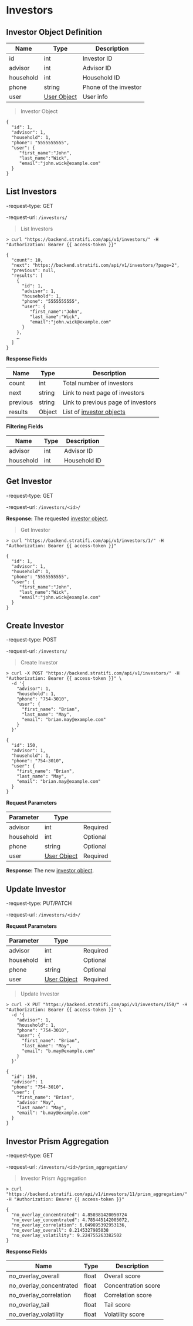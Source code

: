 # Investors

## Investor Object Definition

| Name      | Type                                   | Description           |
| --------- | -------------------------------------- | --------------------- |
| id        | int                                    | Investor ID           |
| advisor   | int                                    | Advisor ID            |
| household | int                                    | Household ID          |
| phone     | string                                 | Phone of the investor |
| user      | [User Object](#user-object-definition) | User info             |

> Investor Object

```shell
{
  "id": 1,
  "advisor": 1,
  "household": 1,
  "phone": "5555555555",
  "user": {
     "first_name":"John",
     "last_name":"Wick",
     "email":"john.wick@example.com"
  }
}
```

## List Investors

-request-type: GET

-request-url: `/investors/`

> List Investors

```shell
> curl "https://backend.stratifi.com/api/v1/investors/" -H "Authorization: Bearer {{ access-token }}"

{
  "count": 10,
  "next": "https://backend.stratifi.com/api/v1/investors/?page=2",
  "previous": null,
  "results": [
    {
      "id": 1,
      "advisor": 1,
      "household": 1,
      "phone": "5555555555",
      "user": {
         "first_name":"John",
         "last_name":"Wick",
         "email":"john.wick@example.com"
      }
    },
    …
  ]
}
```

**Response Fields**

| Name     | Type   | Description                                             |
| -------- | ------ | ------------------------------------------------------- |
| count    | int    | Total number of investors                               |
| next     | string | Link to next page of investors                          |
| previous | string | Link to previous page of investors                      |
| results  | Object | List of [investor objects](#investor-object-definition) |

**Filtering Fields**

| Name      | Type | Description  |
| --------- | ---- | ------------ |
| advisor   | int  | Advisor ID   |
| household | int  | Household ID |

## Get Investor

-request-type: GET

-request-url: `/investors/<id>/`

**Response:** The requested [investor object](#investor-object-definition).

> Get Investor

```shell
> curl "https://backend.stratifi.com/api/v1/investors/1/" -H "Authorization: Bearer {{ access-token }}"

{
  "id": 1,
  "advisor": 1,
  "household": 1,
  "phone": "5555555555",
  "user": {
     "first_name":"John",
     "last_name":"Wick",
     "email":"john.wick@example.com"
  }
}
```

## Create Investor

-request-type: POST

-request-url: `/investors/`

> Create Investor

```shell
> curl -X POST "https://backend.stratifi.com/api/v1/investors/" -H "Authorization: Bearer {{ access-token }}" \
  -d '{
    "advisor": 1,
    "household": 1,
    "phone": "754-3010",
    "user": {
      "first_name": "Brian",
      "last_name": "May",
      "email": "brian.may@example.com"
    }
  }'

{
  "id": 150,
  "advisor": 1,
  "household": 1,
  "phone": "754-3010",
  "user": {
    "first_name": "Brian",
    "last_name": "May",
    "email": "brian.may@example.com"
  }
}
```

**Request Parameters**

| Parameter | Type                                   |          |
| --------- | -------------------------------------- | -------- |
| advisor   | int                                    | Required |
| household | int                                    | Optional |
| phone     | string                                 | Optional |
| user      | [User Object](#user-object-definition) | Required |

**Response:** The new [investor object](#investor-object-definition).

## Update Investor

-request-type: PUT/PATCH

-request-url: `/investors/<id>/`

**Request Parameters**

| Parameter | Type                                   |          |
| --------- | -------------------------------------- | -------- |
| advisor   | int                                    | Required |
| household | int                                    | Optional |
| phone     | string                                 | Optional |
| user      | [User Object](#user-object-definition) | Required |

> Update Investor

```shell
> curl -X PUT "https://backend.stratifi.com/api/v1/investors/150/" -H "Authorization: Bearer {{ access-token }}" \
  -d '{
    "advisor": 1,
    "household": 1,
    "phone": "754-3010",
    "user": {
      "first_name": "Brian",
      "last_name": "May",
      "email": "b.may@example.com"
    }
  }'

{
  "id": 150,
  "advisor": 1
  "phone": "754-3010",
  "user": {
    "first_name": "Brian",
    "advisor "May",
    "last_name": "May",
    "email": "b.may@example.com"
  }
}

```

## Investor Prism Aggregation

-request-type: GET

-request-url: `/investors/<id>/prism_aggregation/`

> Investor Prism Aggregation

```shell
> curl "https://backend.stratifi.com/api/v1/investors/11/prism_aggregation/" -H "Authorization: Bearer {{ access-token }}"

{
  "no_overlay_concentrated": 4.850381420050724
  "no_overlay_concentrated": 4.785445142005072,
  "no_overlay_correlation": 6.049895392953136,
  "no_overlay_overall": 8.2145327985038
  "no_overlay_volatility": 9.224755263382502
}
```

**Response Fields**

| Name                    | Type  | Description         |
| ----------------------- | ----- | ------------------- |
| no_overlay_overall      | float | Overall score       |
| no_overlay_concentrated | float | Concentration score |
| no_overlay_correlation  | float | Correlation score   |
| no_overlay_tail         | float | Tail score          |
| no_overlay_volatility   | float | Volatility score    |
